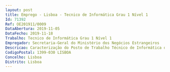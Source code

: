 ```yaml
--- 
layout: post
title: Emprego - Lisboa - Tecnico de Informática Grau 1 Nível 1
Id: 71392
Ref: OE201911/0009
DataAbertura: 2019-11-05
DataFecho: 2019-11-18
Trabalho: Tecnico de Informática Grau 1 Nível 1
Empregador: Secretaria-Geral do Ministério dos Negócios Estrangeiros
Descricao: Caracterização do Posto de Trabalho Técnico de Informática de HelpDesk | ServiceDesk de apoio aos SPE’s (Serviços Periféricos Externos do MNE  Embaixadas, Consulados, Vice Consulados, etc.) Prestar suporte (remotamente, via telefone e ou presencialmente) aos utilizadores do MNE nos SPE’s e determinar causas e soluções dos problemas em questão e ou encaminhar para uma segunda linha Instalar, configurar e manter sistemas operativos e outras aplicações  Participar na implementação de procedimentos e criação da respetiva documentação, relacionados com a resolução dos problemas.Perfil Ter experiência na resolução de problemas com Sistemas Operativos Microsoft (Windows 7 e 10), no âmbito da sua instalação e configuração Ter experiência na resolução de problemas Microsoft Office (365 e 2016), no âmbito da sua instalação e configuração Ter experiência na resolução de problemas de hardware – desktops e laptops Possuir conhecimentos básicos de redes de comunicações Experiência de troubleshooting de problemas de hardware e software Ter disponibilidade para deslocações a países estrangeiros, no âmbito de missões aos SPE’s do MNE.
CodigoPostal: 1399-030 LISBOA
Concelho: Lisboa
Distrito: Lisboa
--- 
```

